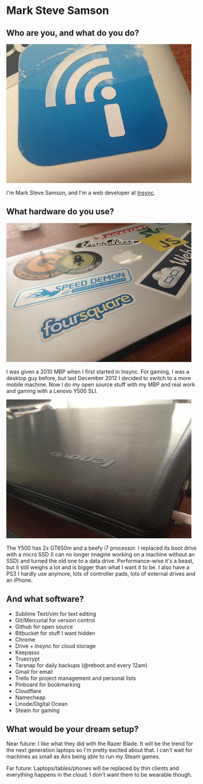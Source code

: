 # Mark Steve Samson

##  Who are you, and what do you do?

![Insync](insync.jpg)

I'm Mark Steve Samson, and I'm a web developer at
[Insync](https://www.insynchq.com).

## What hardware do you use?

![MacBook Pro](mbp.jpg)

I was given a 2010 MBP when I first started in Insync. For gaming, I was a
desktop guy before, but last December 2012 I decided to switch to a more mobile
machine. Now I do my open source stuff with my MBP and real work and gaming
with a Lenovo Y500 SLI.

![Lenovo Y500 SLI](y500.jpg)

The Y500 has 2x GT650m and a beefy i7 processor. I
replaced its boot drive with a micro SSD (I can no longer imagine working on a
machine without an SSD) and turned the old one to a data drive. Performance-wise
it's a beast, but it still weighs a lot and is bigger than what I want it to be.
I also have a PS3 I hardly use anymore, lots of controller pads, lots of
external drives and an iPhone.

## And what software?

* Sublime Text/vim for text editing
* Git/Mercurial for version control
* Github for open source
* Bitbucket for stuff I want hidden
* Chrome
* Drive + Insync for cloud storage
* Keepassx
* Truecrypt
* Tarsnap for daily backups (@reboot and every 12am)
* Gmail for email
* Trello for project management and personal lists
* Pinboard for bookmarking
* Cloudflare
* Namecheap
* Linode/Digital Ocean
* Steam for gaming

## What would be your dream setup?

Near future: I like what they did with the Razer Blade. It will be the trend
for the next generation laptops so I'm pretty excited about that. I can't wait
for machines as small as Airs being able to run my Steam games.

Far future: Laptops/tables/phones will be replaced by thin clients and
everything happens in the cloud. I don't want them to be wearable though.
